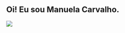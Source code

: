 ## Oi! Eu sou Manuela Carvalho.

<a href="https://www.linkedin.com/in/manuelalbcarvalho/" target="_blank"><img src="https://img.shields.io/badge/-LinkedIn-%230077B5?style=for-the-badge&logo=linkedin&logoColor=white" target="_blank"></a>

